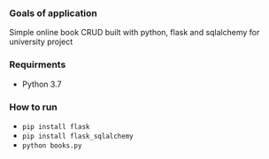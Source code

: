 
### Goals of application
Simple online book CRUD built with python, flask and sqlalchemy for university project
### Requirments
* Python 3.7 
### How to run
* `pip install flask`
* `pip install flask_sqlalchemy`
* `python books.py`
